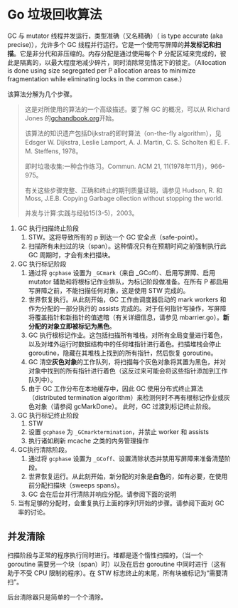 # Go 垃圾回收算法

GC 与 mutator 线程并发运行，类型准确（又名精确）（ is type accurate (aka precise)），允许多个 GC 线程并行运行。它是一个使用写屏障的**并发标记和扫描**。它是非分代和非压缩的。内存分配是通过使用每个 P 分配区域来完成的，彼此是隔离的，以最大程度地减少碎片，同时消除常见情况下的锁定。（Allocation is done using size segregated per P allocation areas to minimize fragmentation while eliminating locks in the common case.）

该算法分解为几个步骤。

> 这是对所使用的算法的一个高级描述。要了解 GC 的概况，可以从 Richard Jones 的[gchandbook.org](https://gchandbook.org/)开始。
>
> 该算法的知识遗产包括Dijkstra的即时算法（on-the-fly algorithm），见 Edsger W. Dijkstra, Leslie Lamport, A. J. Martin, C. S. Scholten 和 E. F. M. Steffens, 1978。
>
> 即时垃圾收集:一种合作练习。Commun. ACM 21, 11(1978年11月)，966-975。
>
> 有关这些步骤完整、正确和终止的期刊质量证明，请参见 Hudson, R. 和 Moss, J.E.B. Copying Garbage ollection without stopping the world.
>
> 并发与计算:实践与经验15(3-5)，2003。

1. GC 执行扫描终止阶段
   1. STW。这将导致所有的 p 到达一个 GC 安全点（safe-point）。
   2. 扫描所有未扫过的块（span）。这种情况只有在预期时间之前强制执行此 GC 周期时，才会有未扫描块。
2. GC 执行标记阶段
   1. 通过将 `gcphase` 设置为 `_GCmark`（来自 _GCoff）、启用写屏障、启用 mutator 辅助和将根标记作业排队，为标记阶段做准备。在所有 P 都启用写屏障之前，不能扫描任何对象，这是使用 STW 完成的。
   2. 世界恢复执行。从此刻开始，GC 工作由调度器启动的 mark workers 和作为分配的一部分执行的 assists 完成的。对于任何指针写操作，写屏障将覆盖指针和新指针的值遮暗（有关详细信息，请参见 mbarrier.go）。**新分配的对象立即被标记为黑色**。
   3. GC 执行根标记作业。这包括扫描所有堆栈，对所有全局变量进行着色，以及对堆外运行时数据结构中的任何堆指针进行着色。扫描堆栈会停止 goroutine，隐藏在其堆栈上找到的所有指针，然后恢复 goroutine。
   4. GC 清空**灰色对象**的工作队列，将扫描每个灰色对象将其置为黑色，并对对象中找到的所有指针进行着色（这反过来可能会将这些指针添加到工作队列中）。
   5. 由于 GC 工作分布在本地缓存中，因此 GC 使用分布式终止算法（distributed termination algorithm）来检测何时不再有根标记作业或灰色对象（请参阅 gcMarkDone）。 此时，GC 过渡到标记终止阶段。
3. GC 执行标记终止阶段
   1. STW
   2. 设置 `gcphase` 为 `_GCmarktermination`，并禁止 worker 和 assists
   3. 执行诸如刷新 mcache 之类的内务管理操作
4. GC执行清除阶段。
   1. 通过将 `gcphase` 设置为 `_GCoff`、设置清除状态并禁用写屏障来准备清楚阶段。
   2. 世界恢复运行。从此刻开始，新分配的对象是**白色**的，如有必要，在使用前分配扫描块（sweeps spans）。
   3. GC 会在后台并行清除并响应分配。请参阅下面的说明
5. 当有足够的分配时，会重复执行上面的序列1开始的步骤。请参阅下面对 GC 率的讨论。

## 并发清除

扫描阶段与正常的程序执行同时进行。堆都是逐个惰性扫描的，（当一个 goroutine 需要另一个块（span）时）以及在后台 goroutine 中同时进行（这有助于不受 CPU 限制的程序）。在 STW 标志终止的末尾，所有块被标记为“需要清扫”。

后台清除器只是简单的一个个清除。

